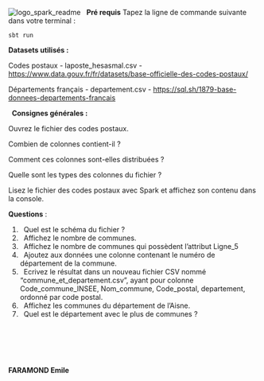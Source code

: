 ﻿![logo_spark_readme](https://w7.pngwing.com/pngs/851/797/png-transparent-apache-spark-apache-hadoop-big-data-scala-apache-http-server-spark-miscellaneous-text-orange.png)
﻿
﻿
**Pré requis**
Tapez la ligne de commande suivante dans votre terminal : 
```
sbt run
```

**Datasets utilisés :**

Codes postaux - laposte\_hesasmal.csv -  https://www.data.gouv.fr/fr/datasets/base-officielle-des-codes-postaux/ 

Départements français - departement.csv - https://sql.sh/1879-base-donnees-departements-francais

` `**Consignes générales :** 

Ouvrez le fichier des codes postaux. 

Combien de colonnes contient-il ?

Comment ces colonnes sont-elles distribuées ? 

Quelle sont les types des colonnes du fichier ?



Lisez le fichier des codes postaux avec Spark et affichez son contenu dans la console. 



**Questions** :



1. ` `Quel est le schéma du fichier ? 
1. ` `Affichez le nombre de communes.
1. ` `Affichez le nombre de communes qui possèdent l’attribut Ligne\_5
1. ` `Ajoutez aux données une colonne contenant le numéro de département de la commune. 
1. ` `Ecrivez le résultat dans un nouveau fichier CSV nommé “commune\_et\_departement.csv”, ayant pour colonne Code\_commune\_INSEE, Nom\_commune, Code\_postal, departement, ordonné par code postal.
1. ` `Affichez les communes du département de l’Aisne.
1. ` `Quel est le département avec le plus de communes ?


<br>
<br>
<br>
<br>




**FARAMOND Emile** 

